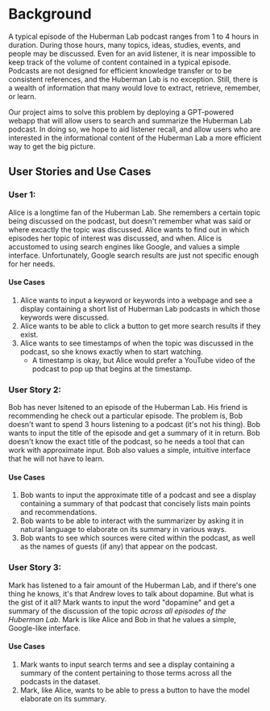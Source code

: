 # Background

A typical episode of the Huberman Lab podcast ranges from 1 to 4 hours in duration. During those hours, many topics, ideas, studies, events, and people may be discussed. Even for an avid listener, it is near impossible to keep track of the volume of content contained in a typical episode. Podcasts are not designed for efficient knowledge transfer or to be consistent references, and the Huberman Lab is no exception. Still, there is a wealth of information that many would love to extract, retrieve, remember, or learn.

Our project aims to solve this problem by deploying a GPT-powered webapp that will allow users to search and summarize the Huberman Lab podcast. In doing so, we hope to aid listener recall, and allow users who are interested in the informational content of the Huberman Lab a more efficient way to get the big picture.

## User Stories and Use Cases

### User 1:

Alice is a longtime fan of the Huberman Lab. She remembers a certain topic being discussed on the podcast, but doesn't remember what was said or where excactly the topic was discussed. Alice wants to find out in which episodes her topic of interest was discussed, and when. Alice is accustomed to using search engines like Google, and values a simple interface. Unfortunately, Google search results are just not specific enough for her needs.

#### Use Cases
1. Alice wants to input a keyword or keywords into a webpage and see a display containing a short list of Huberman Lab podcasts in which those keywords were discussed.
2. Alice wants to be able to click a button to get more search results if they exist.
3. Alice wants to see timestamps of when the topic was discussed in the podcast, so she knows exactly when to start watching. 
   + A timestamp is okay, but Alice would prefer a YouTube video of the podcast to pop up that begins at the timestamp.

### User Story 2:

Bob has never lsitened to an episode of the Huberman Lab. His friend is recommending he check out a particular episode. The problem is, Bob doesn't want to spend 3 hours listening to a podcast (it's not his thing). Bob wants to input the title of the episode and get a summary of it in return. Bob doesn't know the exact title of the podcast, so he needs a tool that can work with approximate input. Bob also values a simple, intuitive interface that he will not have to learn. 

#### Use Cases
1. Bob wants to input the approximate title of a podcast and see a display containing a summary of that podcast that concisely lists main points and recommendations.
2. Bob wants to be able to interact with the summarizer by asking it in natural language to elaborate on its summary in various ways.
3. Bob wants to see which sources were cited within the podcast, as well as the names of guests (if any) that appear on the podcast.

### User Story 3:

Mark has listened to a fair amount of the Huberman Lab, and if there's one thing he knows, it's that Andrew loves to talk about dopamine. But what is the gist of it all? Mark wants to input the word "dopamine" and get a summary of the discussion of the topic *across all episodes of the Huberman Lab*. Mark is like Alice and Bob in that he values a simple, Google-like interface.

#### Use Cases
1. Mark wants to input search terms and see a display containing a summary of the content pertaining to those terms across all the podcasts in the dataset.
2. Mark, like Alice, wants to be able to press a button to have the model elaborate on its summary.
